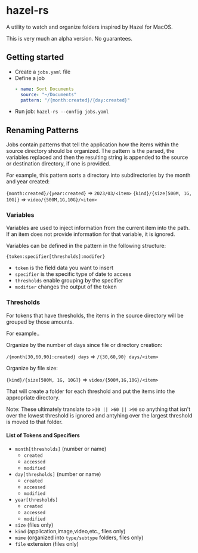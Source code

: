 # hazel-rs

A utility to watch and organize folders inspired by Hazel for MacOS.

This is very much an alpha version. No guarantees.

## Getting started

- Create a `jobs.yaml` file
- Define a job
  ```yaml
  - name: Sort Documents
    source: "~/Documents"
    pattern: "/{month:created}/{day:created}"
  ```
- Run job: `hazel-rs --config jobs.yaml`

## Renaming Patterns

Jobs contain patterns that tell the application how the items within the source directory should be organized. The pattern is
the parsed, the variables replaced and then the resulting string is appended to the source or destination directory, if one is provided.

For example, this pattern sorts a directory into subdirectories by the month and year created:

`{month:created}/{year:created}` => `2023/03/<item>`
`{kind}/{size[500M, 1G, 10G]}` => `video/{500M,1G,10G}/<item>`

### Variables

Variables are used to inject information from the current item into the path. If an item does not provide information
for that variable, it is ignored.

Variables can be defined in the pattern in the following structure:

`{token:specifier[thresholds]:modifer}`

- `token` is the field data you want to insert
- `specifier` is the specific type of date to access
- `thresholds` enable grouping by the specifier
- `modifier` changes the output of the token

### Thresholds

For tokens that have thresholds, the items in the source directory will be grouped by those amounts.

For example..

Organize by the number of days since file or directory creation:

`/{month[30,60,90]:created} days` => `/{30,60,90} days/<item>`

Organize by file size:

`{kind}/{size[500M, 1G, 10G]}` => `video/{500M,1G,10G}/<item>`

That will create a folder for each threshold and put the items into the appropriate directory.

Note: These ultimately translate to `>30 || >60 || >90` so anything that isn't over the lowest threshold is ignored and
antyhing over the largest threshold is moved to that folder.

#### List of Tokens and Specifiers

- `month[thresholds]` (number or name)
  - `created`
  - `accessed`
  - `modified`
- `day[thresholds]` (number or name)
  - `created`
  - `accessed`
  - `modified`
- `year[thresholds]`
  - `created`
  - `accessed`
  - `modified`
- `size` (files only)
- `kind` (application,image,video,etc., files only)
- `mime` (organized into `type/subtype` folders, files only)
- `file` extension (files only)
